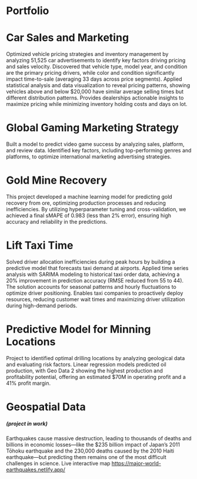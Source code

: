 # Portfolio 

# Car Sales and Marketing

Optimized vehicle pricing strategies and inventory management by analyzing 51,525 car advertisements to identify key factors driving pricing and sales velocity. Discovered that vehicle type, model year, and condition are the primary pricing drivers, while color and condition significantly impact time-to-sale (averaging 33 days across price segments). Applied statistical analysis and data visualization to reveal pricing patterns, showing vehicles above and below $20,000 have similar average selling times but different distribution patterns. Provides dealerships actionable insights to maximize pricing while minimizing inventory holding costs and days on lot.

# Global Gaming Marketing Strategy

Built a model to predict video game success by analyzing sales, platform, and review data. Identified key factors, including top-performing genres and platforms, to optimize international marketing advertising strategies.

# Gold Mine Recovery 

This project developed a machine learning model for predicting gold recovery from ore, optimizing production processes and reducing inefficiencies. By utilizing hyperparameter tuning and cross-validation, we achieved a final sMAPE of 0.983 (less than 2% error), ensuring high accuracy and reliability in the predictions.

# Lift Taxi Time

Solved driver allocation inefficiencies during peak hours by building a predictive model that forecasts taxi demand at airports. Applied time series analysis with SARIMA modeling to historical taxi order data, achieving a 20% improvement in prediction accuracy (RMSE reduced from 55 to 44). The solution accounts for seasonal patterns and hourly fluctuations to optimize driver positioning. Enables taxi companies to proactively deploy resources, reducing customer wait times and maximizing driver utilization during high-demand periods.

# Predictive Model for Minning Locations

Project to identified optimal drilling locations by analyzing geological data and evaluating risk factors. Linear regression models predicted oil production, with Geo Data 2 showing the highest production and profitability potential, offering an estimated $70M in operating profit and a 41% profit margin.

# Geospatial Data 
##### (project in work)
Earthquakes cause massive destruction, leading to thousands of deaths and billions in economic losses—like the $235 billion impact of Japan’s 2011 Tōhoku earthquake and the 230,000 deaths caused by the 2010 Haiti earthquake—but predicting them remains one of the most difficult challenges in science.
Live interactive map
https://major-world-earthquakes.netlify.app/
